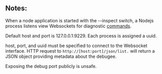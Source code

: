 ## Notes:
When a node application is started with the --inspect switch, a Nodejs process
listens view Websockets for diagnostic [commands](https://chromedevtools.github.io/debugger-protocol-viewer/v8/).

Default host and port is 127.0.0.1:9229. Each process is assigned a uuid.

host, port, and uuid must be specified to connect to the Websocket interface.
HTTP request to `http://[host:port]/json/list.` will return a JSON object
providing metadata about the debugee.

Exposing the debug port publicly is unsafe.